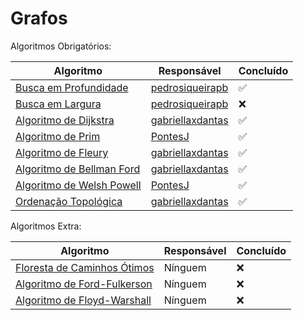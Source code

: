 # Grafos

Algoritmos Obrigatórios:

| Algoritmo | Responsável | Concluído |
|---|---|---|
| <a href="./Algoritmos Obrigatórios/Busca em Profundidade">Busca em Profundidade</a> | <a href="https://github.com/pedrosiqueirapb">pedrosiqueirapb</a> | :white_check_mark: |
| <a href="./Algoritmos Obrigatórios/Busca em Largura">Busca em Largura</a> | <a href="https://github.com/pedrosiqueirapb">pedrosiqueirapb</a> | :x: |
| <a href="./Algoritmos Obrigatórios/Algoritmo de Dijkstra">Algoritmo de Dijkstra</a> | <a href="https://github.com/gabriellaxdantas">gabriellaxdantas</a> | :white_check_mark: |
| <a href="./Algoritmos Obrigatórios/Algoritmo de Prim">Algoritmo de Prim</a> | <a href="https://github.com/PontesJ">PontesJ</a> | :white_check_mark: |
| <a href="./Algoritmos Obrigatórios/Algoritmo de Fleury">Algoritmo de Fleury</a> |<a href="https://github.com/gabriellaxdantas">gabriellaxdantas</a> | :white_check_mark: |
| <a href="./Algoritmos Obrigatórios/Algoritmo de Bellman Ford">Algoritmo de Bellman Ford</a> | <a href="https://github.com/gabriellaxdantas">gabriellaxdantas</a> | :white_check_mark: |
| <a href="./Algoritmos Obrigatórios/Algoritmo de Welsh Powell">Algoritmo de Welsh Powell</a> | <a href="https://github.com/PontesJ">PontesJ</a> | :white_check_mark: |
| <a href="./Algoritmos Obrigatórios/Ordenação Topológica">Ordenação Topológica</a> | <a href="https://github.com/gabriellaxdantas">gabriellaxdantas</a> | :white_check_mark: |

Algoritmos Extra:

| Algoritmo | Responsável | Concluído |
|---|---|---|
| <a href="./Algoritmos Extra/Floresta de Caminhos Ótimos">Floresta de Caminhos Ótimos</a> | Nínguem | :x: |
| <a href="./Algoritmos Extra/Algoritmo de Ford-Fulkerson">Algoritmo de Ford-Fulkerson</a> | Nínguem | :x: |
| <a href="./Algoritmos Extra/Algoritmo de Floyd-Warshall">Algoritmo de Floyd-Warshall</a> | Nínguem | :x: |
